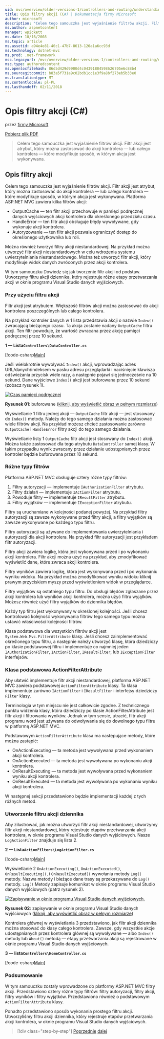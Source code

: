 ```yaml
---
uid: mvc/overview/older-versions-1/controllers-and-routing/understanding-action-filters-cs
title: Opis filtry akcji (C#) | Dokumentacja firmy Microsoft
author: microsoft
description: "Celem tego samouczka jest wyjaśnienie filtrów akcji. Filtr akcji jest atrybut, który można zastosować do akcji kontrolera — lub całego kontrolera..."
ms.author: aspnetcontent
manager: wpickett
ms.date: 10/16/2008
ms.topic: article
ms.assetid: a94e4e81-40c1-47b7-8613-126a1a6cc93d
ms.technology: dotnet-mvc
ms.prod: .net-framework
msc.legacyurl: /mvc/overview/older-versions-1/controllers-and-routing/understanding-action-filters-cs
msc.type: authoredcontent
ms.openlocfilehash: 86d5d429d9900d4c04391804598626705e6c88b4
ms.sourcegitcommit: b83a5f731a9c02bdb1cc1e3f9a8bf273eb5b33e0
ms.translationtype: MT
ms.contentlocale: pl-PL
ms.lasthandoff: 02/11/2018
---
```

<a name="understanding-action-filters-c"></a>Opis filtry akcji (C#)
====================
przez [firmy Microsoft](https://github.com/microsoft)

[Pobierz plik PDF](http://download.microsoft.com/download/e/f/3/ef3f2ff6-7424-48f7-bdaa-180ef64c3490/ASPNET_MVC_Tutorial_14_CS.pdf)

> Celem tego samouczka jest wyjaśnienie filtrów akcji. Filtr akcji jest atrybut, który można zastosować do akcji kontrolera — lub całego kontrolera — które modyfikuje sposób, w którym akcja jest wykonywana.


## <a name="understanding-action-filters"></a>Opis filtry akcji

Celem tego samouczka jest wyjaśnienie filtrów akcji. Filtr akcji jest atrybut, który można zastosować do akcji kontrolera — lub całego kontrolera — które modyfikuje sposób, w którym akcja jest wykonywana. Platforma ASP.NET MVC zawiera kilka filtrów akcji:

- OutputCache — ten filtr akcji przechowuje w pamięci podręcznej danych wyjściowych akcji kontrolera dla określonego przedziału czasu.
- HandleError — ten filtr akcji obsługuje błędy wywoływane, gdy wykonuje akcji kontrolera.
- Autoryzowanie — ten filtr akcji pozwala ograniczyć dostęp do określonego użytkownika lub roli.

Można również tworzyć filtry akcji niestandardowej. Na przykład można utworzyć filtr akcji niestandardowych w celu wdrożenia systemu uwierzytelniania niestandardowego. Można też utworzyć filtr akcji, który modyfikuje widok danych zwróconych przez akcji kontrolera.

W tym samouczku Dowiedz się jak tworzenie filtr akcji od podstaw. Utworzymy filtru akcji dziennika, który rejestruje różne etapy przetwarzania akcji w oknie programu Visual Studio danych wyjściowych.

### <a name="using-an-action-filter"></a>Przy użyciu filtru akcji

Filtr akcji jest atrybutem. Większość filtrów akcji można zastosować do akcji kontrolera poszczególnych lub całego kontrolera.

Na przykład kontroler danych w 1 lista przedstawia akcji o nazwie `Index()` zwracającą bieżącego czasu. Ta akcja zostanie nadany `OutputCache` filtru akcji. Ten filtr powoduje, że wartość zwracana przez akcję pamięci podręcznej przez 10 sekund.

**1 — Lista`Controllers\DataController.cs`**

[!code-csharp[Main](understanding-action-filters-cs/samples/sample1.cs)]

Jeśli wielokrotnie wywoływać `Index()` akcji, wprowadzając adres URL/danych/indeksem w pasku adresu przeglądarki i naciśnięcie klawisza odświeżania przycisk wiele razy, a następnie pojawi się jednocześnie na 10 sekund. Dane wyjściowe `Index()` akcji jest buforowana przez 10 sekund (zobacz rysunek 1).


[![Czas pamięci podręcznej](understanding-action-filters-cs/_static/image2.png)](understanding-action-filters-cs/_static/image1.png)

**Rysunek 01**: buforowane ([kliknij, aby wyświetlić obraz w pełnym rozmiarze](understanding-action-filters-cs/_static/image3.png))


Wyświetlanie 1 filtru jednej akcji — `OutputCache` filtr akcji — jest stosowany do `Index()` metody. Należy do tego samego działania można zastosować wiele filtrów akcji. Na przykład możesz chcieć zastosowanie zarówno `OutputCache` i `HandleError` filtry akcji do tego samego działania.

Wyświetlanie listy 1 `OutputCache` filtr akcji jest stosowany do `Index()` akcji. Można także zastosować dla tego atrybutu `DataController` samej klasy. W takim przypadku wynik zwracany przez działanie udostępnianych przez kontroler będzie buforowana przez 10 sekund.

### <a name="the-different-types-of-filters"></a>Różne typy filtrów

Platforma ASP.NET MVC obsługuje cztery różne typy filtrów:

1. Filtry autoryzacji — implementuje `IAuthorizationFilter` atrybutu.
2. Filtry działań — implementuje `IActionFilter` atrybutu.
3. Powoduje filtry — implementuje `IResultFilter` atrybutu.
4. Filtry wyjątków — implementuje `IExceptionFilter` atrybutu.

Filtry są uruchamiane w kolejności podanej powyżej. Na przykład filtry autoryzacji są zawsze wykonywane przed filtry akcji, a filtry wyjątków są zawsze wykonywane po każdego typu filtru.

Filtry autoryzacji są używane do implementowania uwierzytelniania i autoryzacji dla akcji kontrolera. Na przykład filtr autoryzacji jest przykładem filtr autoryzacji.

Filtry akcji zawiera logikę, która jest wykonywana przed i po wykonaniu akcji kontrolera. Filtr akcji można użyć na przykład, aby zmodyfikować wyświetlić dane, które zwraca akcji kontrolera.

Filtry wyników zawiera logikę, która jest wykonywana przed i po wykonaniu wyniku widoku. Na przykład można zmodyfikować wyniku widoku kliknij prawym przyciskiem myszy przed wyświetleniem widok w przeglądarce.

Filtry wyjątków są ostatniego typu filtru. Do obsługi błędów zgłaszane przez akcji kontrolera lub wyników akcji kontrolera, można użyć filtru wyjątków. Możesz również użyć filtry wyjątków do dziennika błędów.

Każdy typ filtru jest wykonywany w określonej kolejności. Jeśli chcesz kontrolować kolejność wykonywania filtrów tego samego typu można ustawić właściwości kolejności filtrów.

Klasa podstawowa dla wszystkich filtrów akcji jest `System.Web.Mvc.FilterAttribute` klasy. Jeśli chcesz zaimplementować określonego typu filtru, a następnie należy utworzyć klasę, która dziedziczy po klasie podstawowej filtru i implementuje co najmniej jeden `IAuthorizationFilter`, `IActionFilter`, `IResultFilter`, lub `IExceptionFilter` interfejsów.

### <a name="the-base-actionfilterattribute-class"></a>Klasa podstawowa ActionFilterAttribute

Aby ułatwić implementuje filtr akcji niestandardowej, platforma ASP.NET MVC zawiera podstawowej `ActionFilterAttribute` klasy. Ta klasa implementuje zarówno `IActionFilter` i `IResultFilter` i interfejsy dziedziczy `Filter` klasy.

Terminologia w tym miejscu nie jest całkowicie zgodne. Z technicznego punktu widzenia klasy, która dziedziczy po klasie ActionFilterAttribute jest filtr akcji i filtrowania wyników. Jednak w tym sensie, utracić, filtr akcji programu word jest używana do odwoływania się do dowolnego typu filtru w platformę ASP.NET MVC.

Podstawowym `ActionFilterAttribute` klasa ma następujące metody, które można zastąpić:

- OnActionExecuting — ta metoda jest wywoływana przed wykonaniem akcji kontrolera.
- OnActionExecuted — ta metoda jest wywoływana po wykonaniu akcji kontrolera.
- OnResultExecuting — ta metoda jest wywoływana przed wykonaniem wyniku akcji kontrolera.
- OnResultExecuted — ta metoda jest wywoływana po wykonaniu wyniku akcji kontrolera.

W następnej sekcji przedstawiono będzie implementacji każdej z tych różnych metod.

### <a name="creating-a-log-action-filter"></a>Utworzenie filtru akcji dziennika

Aby zilustrować, jak można utworzyć filtr akcji niestandardowej, utworzymy filtr akcji niestandardowej, który rejestruje etapów przetwarzania akcji kontrolera, w oknie programu Visual Studio danych wyjściowych. Nasze `LogActionFilter` znajduje się lista 2.

**2 — Lista`ActionFilters\LogActionFilter.cs`**

[!code-csharp[Main](understanding-action-filters-cs/samples/sample2.cs)]

Wyświetlanie 2 `OnActionExecuting()`, `OnActionExecuted()`, `OnResultExecuting()`, i `OnResultExecuted()` wywołania metody `Log()` metody. Nazwa metody i bieżące dane trasy są przekazywane do `Log()` metody. `Log()` Metody zapisuje komunikat w oknie programu Visual Studio danych wyjściowych (patrz rysunek 2).


[![Zapisywanie w oknie programu Visual Studio danych wyjściowych.](understanding-action-filters-cs/_static/image5.png)](understanding-action-filters-cs/_static/image4.png)

**Rysunek 02**: zapisywanie w oknie programu Visual Studio danych wyjściowych ([kliknij, aby wyświetlić obraz w pełnym rozmiarze](understanding-action-filters-cs/_static/image6.png))


Kontrolera głównej w wyświetlania 3 przedstawiono, jak filtr akcji dziennika można stosować do klasy całego kontrolera. Zawsze, gdy wszystkie akcje udostępnianych przez kontrolera głównej są wywoływane — albo `Index()` metody lub `About()` metodą — etapy przetwarzania akcji są rejestrowane w oknie programu Visual Studio danych wyjściowych.

**3 — lista`Controllers\HomeController.cs`**

[!code-csharp[Main](understanding-action-filters-cs/samples/sample3.cs)]

### <a name="summary"></a>Podsumowanie

W tym samouczku zostały wprowadzone do platformy ASP.NET MVC filtry akcji. Przedstawiono cztery różne typy filtrów: filtry autoryzacji, filtry akcji, filtry wyników i filtry wyjątków. Przedstawiono również o podstawowym `ActionFilterAttribute` klasy.

Ponadto przedstawiono sposób wykonania prostego filtru akcji. Utworzyliśmy filtru akcji dziennika, który rejestruje etapów przetwarzania akcji kontrolera, w oknie programu Visual Studio danych wyjściowych.

>[!div class="step-by-step"]
[Poprzednie](asp-net-mvc-routing-overview-cs.md)
[dalej](improving-performance-with-output-caching-cs.md)
